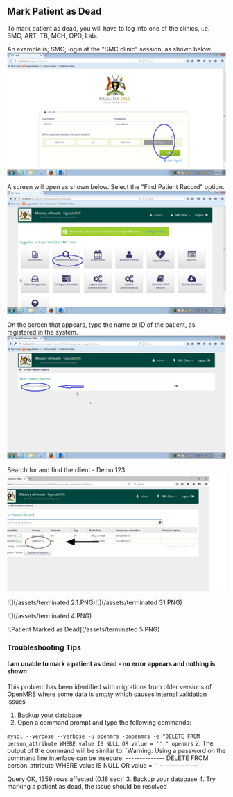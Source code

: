 ## Mark Patient as Dead

To mark patient as dead, you will have to log into one of the clinics, i.e. SMC, ART, TB, MCH, OPD, Lab.

An example is; SMC;  login at the "SMC clinic" session, as shown below.  
![](SMC12.png)

A screen will open as shown below. Select the "Find Patient Record" option.  
![](SMC11.png)

On the screen that appears, type the name or ID of the patient, as registered in the system.  
![](SMC13.png)

Search for and find the client - Demo 123  
![](/assets/terminated1.jpg)

![](/assets/terminated 2.1.PNG)![](/assets/terminated 31.PNG)

![](/assets/terminated 4.PNG)

![Patient Marked as Dead](/assets/terminated 5.PNG)

### Troubleshooting Tips 
#### I am unable to mark a patient as dead - no error appears and nothing is shown 

This problem has been identified with migrations from older versions of OpenMRS where some data is empty which causes internal validation issues

1. Backup your database 
2. Open a command prompt and type the following commands:

  `mysql --verbose --verbose -u openmrs -popenmrs -e "DELETE FROM person_attribute WHERE value IS NULL OR value = '';" openmrs`
2. The output of the command will be similar to: 
  `Warning: Using a password on the command line interface can be insecure.
  \--------------
DELETE FROM person_attribute WHERE value IS NULL OR value = ''
  \--------------

  Query OK, 1359 rows affected (0.18 sec)`
3. Backup your database 
4. Try marking a patient as dead, the issue should be resolved 

